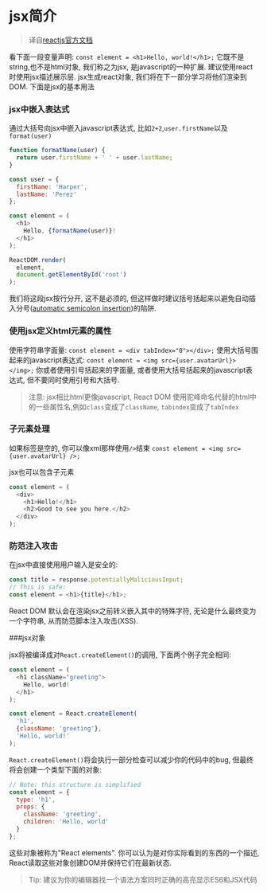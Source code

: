 # jsx简介
> 译自[reactjs官方文档](https://facebook.github.io/react/docs/introducing-jsx.html)

看下面一段变量声明:
`const element = <h1>Hello, world!</h1>;` 
它既不是string,也不是html对象, 我们称之为jsx, 是javascript的一种扩展. 建议使用react时使用jsx描述展示层. jsx生成react对象, 我们将在下一部分学习将他们渲染到DOM. 下面是jsx的基本用法

### jsx中嵌入表达式
通过大括号向jsx中嵌入javascript表达式, 比如`2+2`,`user.firstName`以及`format(user)` 

```javascript
function formatName(user) {
  return user.firstName + ' ' + user.lastName;
}

const user = {
  firstName: 'Harper',
  lastName: 'Perez'
};

const element = (
  <h1>
    Hello, {formatName(user)}!
  </h1>
);

ReactDOM.render(
  element,
  document.getElementById('root')
);
```

我们将这段jsx按行分开, 这不是必须的, 但这样做时建议括号括起来以避免自动插入分号([automatic semicolon insertion](http://stackoverflow.com/q/2846283))的陷阱.

### 使用jsx定义html元素的属性

使用字符串字面量:
`const element = <div tabIndex="0"></div>;`
使用大括号围起来的javascript表达式:
`const element = <img src={user.avatarUrl}></img>;`
你或者使用引号括起来的字面量, 或者使用大括号括起来的javascript表达式, 但不要同时使用引号和大括号.
> 注意:
jsx相比html更像javascript, React DOM 使用驼峰命名代替的html中的一些属性名,例如`class`变成了`className`, `tabindex`变成了`tabIndex`

### 子元素处理

如果标签是空的, 你可以像xml那样使用`/>`结束
`const element = <img src={user.avatarUrl} />;`

jsx也可以包含子元素
```javascript
const element = (
  <div>
    <h1>Hello!</h1>
    <h2>Good to see you here.</h2>
  </div>
);
```
### 防范注入攻击

在jsx中直接使用用户输入是安全的:
```javascript
const title = response.potentiallyMaliciousInput;
// This is safe:
const element = <h1>{title}</h1>;
```
React DOM 默认会在渲染jsx之前转义嵌入其中的特殊字符, 无论是什么最终变为一个字符串, 从而防范脚本注入攻击(XSS).

###jsx对象

jsx将被编译成对`React.createElement()`的调用, 下面两个例子完全相同:
```javascript
const element = (
  <h1 className="greeting">
    Hello, world!
  </h1>
);
```

```javascript
const element = React.createElement(
  'h1',
  {className: 'greeting'},
  'Hello, world!'
);
```
`React.createElement()`将会执行一部分检查可以减少你的代码中的bug, 但最终将会创建一个类型下面的对象:
```javascript
// Note: this structure is simplified
const element = {
  type: 'h1',
  props: {
    className: 'greeting',
    children: 'Hello, world'
  }
};
```
这些对象被称为"React elements". 你可以认为是对你实际看到的东西的一个描述, React读取这些对象创建DOM并保持它们在最新状态. 

> Tip:
建议为你的编辑器找一个语法方案同时正确的高亮显示ES6和JSX代码
